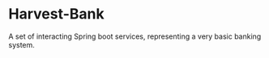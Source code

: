 # Harvest-Bank
A set of interacting Spring boot services, representing a very basic banking system.
